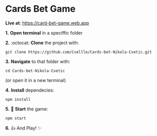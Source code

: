 # Cards Bet Game

**Live at**: https://card-bet-game.web.app

**1.** **Open terminal** in a speciffic folder

**2.** :octocat: **Clone** the project with:

```
git clone https://github.com/Cvellle/Cards-bet-Nikola-Cvetic.git
```

**3.** **Navigate** to that folder with:

```
cd Cards-bet-Nikola-Cvetic
```

(or open it in a new terminal)

**4.** **Install** dependecies:

```
npm install
```

**5.** :rocket: **Start** the game:

```
npm start
```

**6.** :+1: And Play! :sparkles:
